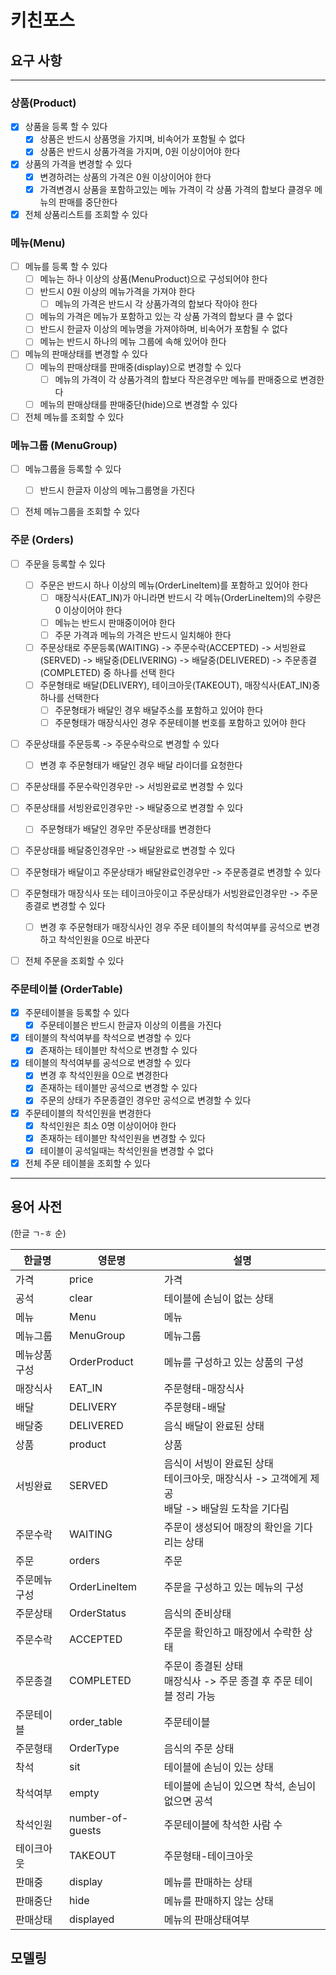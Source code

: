 # 키친포스

## 요구 사항

---
### 상품(Product)
- [x] 상품을 등록 할 수 있다
    - [x] 상품은 반드시 상품명을 가지며, 비속어가 포함될 수 없다
    - [x] 상품은 반드시 상품가격을 가지며, 0원 이상이어야 한다
- [x] 상품의 가격을 변경할 수 있다
    - [x] 변경하려는 상품의 가격은 0원 이상이어야 한다    
    - [x] 가격변경시 상품을 포함하고있는 메뉴 가격이 각 상품 가격의 합보다 클경우 메뉴의 판매를 중단한다
- [x] 전체 상품리스트를 조회할 수 있다

### 메뉴(Menu)
- [ ] 메뉴를 등록 할 수 있다
    - [ ] 메뉴는 하나 이상의 상품(MenuProduct)으로 구성되어야 한다
    - [ ] 반드시 0원 이상의 메뉴가격을 가져야 한다
      - [ ] 메뉴의 가격은 반드시 각 상품가격의 합보다 작아야 한다
    - [ ] 메뉴의 가격은 메뉴가 포함하고 있는 각 상품 가격의 합보다 클 수 없다
    - [ ] 반드시 한글자 이상의 메뉴명을 가져야하며, 비속어가 포함될 수 없다
    - [ ] 메뉴는 반드시 하나의 메뉴 그룹에 속해 있어야 한다
- [ ] 메뉴의 판매상태를 변경할 수 있다
  - [ ] 메뉴의 판매상태를 판매중(display)으로 변경할 수 있다
    - [ ] 메뉴의 가격이 각 상품가격의 합보다 작은경우만 메뉴를 판매중으로 변경한다
  - [ ] 메뉴의 판매상태를 판매중단(hide)으로 변경할 수 있다
- [ ] 전체 메뉴를 조회할 수 있다

### 메뉴그룹 (MenuGroup)
- [ ] 메뉴그룹을 등록할 수 있다
    - [ ] 반드시 한글자 이상의 메뉴그룹명을 가진다
- [ ] 전체 메뉴그룹을 조회할 수 있다


### 주문 (Orders)
- [ ] 주문을 등록할 수 있다
    - [ ] 주문은 반드시 하나 이상의 메뉴(OrderLineItem)를 포함하고 있어야 한다
        - [ ] 매장식사(EAT_IN)가 아니라면 반드시 각 메뉴(OrderLineItem)의 수량은 0 이상이어야 한다
        - [ ] 메뉴는 반드시 판매중이어야 한다
        - [ ] 주문 가격과 메뉴의 가격은 반드시 일치해야 한다
    - [ ] 주문상태로 주문등록(WAITING) -> 주문수락(ACCEPTED) -> 서빙완료(SERVED) -> 배달중(DELIVERING) -> 배달중(DELIVERED) -> 주문종결(COMPLETED) 중 하나를 선택 한다
    - [ ] 주문형태로 배달(DELIVERY), 테이크아웃(TAKEOUT), 매장식사(EAT_IN)중 하나를 선택한다
        - [ ] 주문형태가 배달인 경우 배달주소를 포함하고 있어야 한다
        - [ ] 주문형태가 매장식사인 경우 주문테이블 번호를 포함하고 있어야 한다
- [ ] 주문상태를 주문등록 -> 주문수락으로 변경할 수 있다
    - [ ] 변경 후 주문형태가 배달인 경우 배달 라이더를 요청한다
- [ ] 주문상태를 주문수락인경우만 -> 서빙완료로 변경할 수 있다
- [ ] 주문상태를 서빙완료인경우만 -> 배달중으로 변경할 수 있다
    - [ ] 주문형태가 배달인 경우만 주문상태를 변경한다
- [ ] 주문상태를 배달중인경우만 -> 배달완료로 변경할 수 있다
- [ ] 주문형태가 배달이고 주문상태가 배달완료인경우만 -> 주문종결로 변경할 수 있다
- [ ] 주문형태가 매장식사 또는 테이크아웃이고 주문상태가 서빙완료인경우만 -> 주문종결로 변경할 수 있다
    - [ ] 변경 후 주문형태가 매장식사인 경우 주문 테이블의 착석여부를 공석으로 변경하고 착석인원을 0으로 바꾼다
- [ ] 전체 주문을 조회할 수 있다


### 주문테이블 (OrderTable)
- [x] 주문테이블을 등록할 수 있다
    - [x] 주문테이블은 반드시 한글자 이상의 이름을 가진다
- [x] 테이블의 착석여부를 착석으로 변경할 수 있다
    - [x] 존재하는 테이블만 착석으로 변경할 수 있다
- [x] 테이블의 착석여부를 공석으로 변경할 수 있다
    - [x] 변경 후 착석인원을 0으로 변경한다    
    - [x] 존재하는 테이블만 공석으로 변경할 수 있다 
    - [x] 주문의 상태가 주문종결인 경우만 공석으로 변경할 수 있다
- [x] 주문테이블의 착석인원을 변경한다
    - [x] 착석인원은 최소 0명 이상이어야 한다
    - [x] 존재하는 테이블만 착석인원을 변경할 수 있다
    - [x] 테이블이 공석일때는 착석인원을 변경할 수 없다
- [x] 전체 주문 테이블을 조회할 수 있다
---
## 용어 사전
(한글 ㄱ-ㅎ 순)

| 한글명 | 영문명 | 설명 |
| --- | --- | --- |
| 가격 | price | 가격 |
| 공석 | clear | 테이블에 손님이 없는 상태 |
| 메뉴 | Menu | 메뉴 |
| 메뉴그룹 | MenuGroup | 메뉴그룹 |
| 메뉴상품구성| OrderProduct | 메뉴를 구성하고 있는 상품의 구성 |
| 매장식사 | EAT_IN | 주문형태-매장식사 |
| 배달 | DELIVERY | 주문형태-배달 |
| 배달중 | DELIVERED | 음식 배달이 완료된 상태 |
| 상품 | product | 상품 |
| 서빙완료 | SERVED | 음식이 서빙이 완료된 상태 <br/> 테이크아웃, 매장식사 -> 고객에게 제공 <br/> 배달 -> 배달원 도착을 기다림|
| 주문수락 | WAITING  | 주문이 생성되어 매장의 확인을 기다리는 상태 |
| 주문 | orders | 주문 |
| 주문메뉴구성| OrderLineItem | 주문을 구성하고 있는 메뉴의 구성 |
| 주문상태 | OrderStatus | 음식의 준비상태 |
| 주문수락 | ACCEPTED | 주문을 확인하고 매장에서 수락한 상태 |
| 주문종결| COMPLETED |주문이 종결된 상태 <br/> 매장식사 -> 주문 종결 후 주문 테이블 정리 가능|
| 주문테이블 | order_table | 주문테이블 |
| 주문형태 | OrderType | 음식의 주문 상태 |
| 착석 | sit | 테이블에 손님이 있는 상태 |
| 착석여부 | empty | 테이블에 손님이 있으면 착석, 손님이 없으면 공석 |
| 착석인원 | number-of-guests | 주문테이블에 착석한 사람 수 |
| 테이크아웃 | TAKEOUT | 주문형태-테이크아웃 |
| 판매중 | display | 메뉴를 판매하는 상태 |
| 판매중단 |hide | 메뉴를 판매하지 않는 상태 |
| 판매상태 | displayed | 메뉴의 판매상태여부 |


## 모델링
